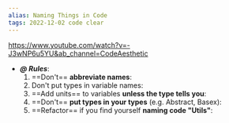 ```yaml
---
alias: Naming Things in Code
tags: 2022-12-02 code clear
---
```


https://www.youtube.com/watch?v=-J3wNP6u5YU&ab_channel=CodeAesthetic

- ***@ Rules***:
	1. ==Don't== **abbreviate names**: 
	2. Don't put types in variable names: 
	3. ==Add units== to variables **unless the type tells you**: 
	4. ==Don't== **put types in your types** (e.g. Abstract, Basex): 
	5. ==Refactor== if you find yourself **naming code "Utils"**: 
